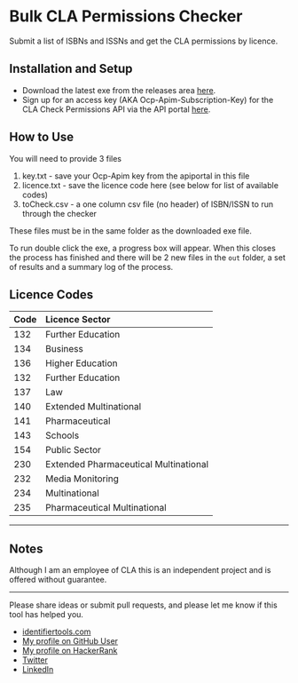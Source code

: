 
# Bulk CLA Permissions Checker
Submit a list of ISBNs and ISSNs and get the CLA permissions by licence.

## Installation and Setup
 * Download the latest exe from the releases area [here](https://github.com/alcole/bulk-cla-permissions/releases).
 * Sign up for an access key (AKA Ocp-Apim-Subscription-Key) for the CLA Check Permissions API via the API portal [here](https://apiportal.cla.co.uk/products).

## How to Use
You will need to provide 3 files

 1. key.txt - save your Ocp-Apim key from the apiportal in this file
 2. licence.txt - save the licence code here (see below for list of available codes)
 3. toCheck.csv - a one column csv file (no header) of ISBN/ISSN to run through the checker
 
These files must be in the same folder as the downloaded exe file.

To run double click the exe, a progress box will appear. When this closes the process has finished and there will be 2 new files in the `out` folder, a set of results and a summary log of the process.


## Licence Codes

| Code | Licence Sector                        |
|:-----|:--------------------------------------|
| 132  | Further Education                     |
| 134  | Business                              |
| 136  | Higher Education                      |
| 132  | Further Education                     |
| 137  | Law                                   |
| 140  | Extended Multinational                |
| 141  | Pharmaceutical                        |
| 143  | Schools                               |
| 154  | Public Sector                         |
| 230  | Extended Pharmaceutical Multinational |
| 232  | Media Monitoring                      |
| 234  | Multinational                         |
| 235  | Pharmaceutical Multinational          |

* * *

## Notes
Although I am an employee of CLA this is an independent project and is offered without guarantee.

 * * *
Please share ideas or submit pull requests, and please let me know if this tool has helped you.

 * [identifiertools.com ](https://www.identifiertools.com/)
 * [My profile on GitHub User](https://ghuser.io/alcole/)
 * [My profile on HackerRank](https://www.hackerrank.com/alcole)
 * [Twitter](https://twitter.com/AlexJCole)
 * [LinkedIn](https://www.linkedin.com/in/alexcole01/)

